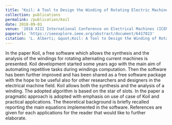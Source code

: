```yaml
---
title: "Koil: A Tool to Design the Winding of Rotating Electric Machinery"
collection: publications
permalink: /publication/koil
date: 2018-09-01
venue: '2018 XIII International Conference on Electrical Machines (ICEM)'
paperurl: 'https://ieeexplore.ieee.org/abstract/document/6417023'
citation: 'L. Alberti; &quot;Koil: A Tool to Design the Winding of Rotating Electric Machinery&quot; <i>Proceedings of XIII International Conference on Electrical Machines (ICEM)</i>;Alexandroupoli,Greece, 2018'
---
```


In the paper Koil, a free software which allows the synthesis and the analysis of the windings for rotating alternating current machines is presented. Koil development started some years ago with the main aim of automating repetitive tasks during windings computation. Then the software has been further improved and has been shared as a free software package with the hope to be useful also for other researchers and designers in the electrical machine field.
Koil allows both the synthesis and the analysis of a winding. The adopted algorithm is based on the star of slots. In the paper a pragmatic approach is adopted with emphasis on use of case of Koil and practical applications. The theoretical background is briefly recalled reporting the main equations implemented in the software. References are given for each applications for the reader that would like to further elaborate.

